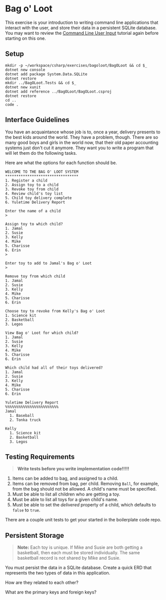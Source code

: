 # Bag o' Loot

This exercise is your introduction to writing command line applications that interact with the user, and store their data in a persistent SQLite database. You may want to review the [Command Line User Input](../13_CLI_IO.md) tutorial again before starting on this one.

## Setup

```
mkdir -p ~/workspace/csharp/exercises/bagoloot/BagOLoot && cd $_
dotnet new console
dotnet add package System.Data.SQLite
dotnet restore
mkdir ../BagOLoot.Tests && cd $_
dotnet new xunit
dotnet add reference ../BagOLoot/BagOLoot.csproj 
dotnet restore
cd ..
code .
```

## Interface Guidelines

You have an acquaintance whose job is to, once a year, delivery presents to the best kids around the world. They have a problem, though. There are so many good boys and girls in the world now, that their old paper accounting systems just don't cut it anymore. They want you to write a program that will let them do the following tasks.

Here are what the options for each function should be.

```
WELCOME TO THE BAG O' LOOT SYSTEM
*********************************
1. Register a child
2. Assign toy to a child
3. Revoke toy from child
4. Review child's toy list
5. Child toy delivery complete
6. Yuletime Delivery Report
```

```
Enter the name of a child
>
```

```
Assign toy to which child?
1. Jamal
2. Susie
3. Kelly
4. Mike
5. Charisse
6. Erin
>
```

```
Enter toy to add to Jamal's Bag o' Loot
>
```

```
Remove toy from which child
1. Jamal
2. Susie
3. Kelly
4. Mike
5. Charisse
6. Erin
```

```
Choose toy to revoke from Kelly's Bag o' Loot
1. Science kit
2. Basketball
3. Legos
```

```
View Bag o' Loot for which child?
1. Jamal
2. Susie
3. Kelly
4. Mike
5. Charisse
6. Erin
```

```
Which child had all of their toys delivered?
1. Jamal
2. Susie
3. Kelly
4. Mike
5. Charisse
6. Erin
```

```
Yuletime Delivery Report
%%%%%%%%%%%%%%%%%%%%%%%%
Jamal
  1. Baseball
  2. Tonka truck

Kelly
  1. Science kit
  2. Basketball
  3. Legos
```


## Testing Requirements

> **Write tests before you write implementation code!!!!!**

1. Items can be added to bag, and assigned to a child.
1. Items can be removed from bag, per child. Removing `Ball`, for example, from the bag should not be allowed. A child's name must be specified.
1. Must be able to list all children who are getting a toy.
1. Must be able to list all toys for a given child's name.
1. Must be able to set the *delivered* property of a child, which defaults to `false` to `true`.

There are a couple unit tests to get your started in the boilerplate code repo.

## Persistent Storage

> **Note:** Each toy is unique. If Mike and Susie are both getting a basketball, then each must be stored individually. The same basketball record is not shared by Mike and Susie.

You must persist the data in a SQLite database. Create a quick ERD that represents the two types of data in this application.

How are they related to each other?

What are the primary keys and foreign keys?

